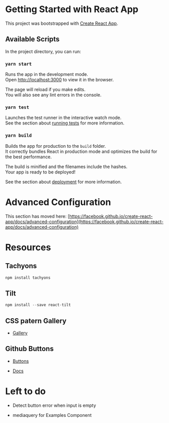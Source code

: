 # Getting Started with React App

This project was bootstrapped with [Create React App](https://github.com/facebook/create-react-app).

## Available Scripts

In the project directory, you can run:

### `yarn start`

Runs the app in the development mode.\
Open [http://localhost:3000](http://localhost:3000) to view it in the browser.

The page will reload if you make edits.\
You will also see any lint errors in the console.

### `yarn test`

Launches the test runner in the interactive watch mode.\
See the section about [running tests](https://facebook.github.io/create-react-app/docs/running-tests) for more information.

### `yarn build`

Builds the app for production to the `build` folder.\
It correctly bundles React in production mode and optimizes the build for the best performance.

The build is minified and the filenames include the hashes.\
Your app is ready to be deployed!

See the section about [deployment](https://facebook.github.io/create-react-app/docs/deployment) for more information.


# Advanced Configuration

This section has moved here: [https://facebook.github.io/create-react-app/docs/advanced-configuration](https://facebook.github.io/create-react-app/docs/advanced-configuration)



# Resources

## Tachyons

```js
npm install tachyons
```
## Tilt 

```js
npm install --save react-tilt
```
## CSS patern Gallery

- [Gallery](https://projects.verou.me/css3patterns/ )

## Github Buttons

- [Buttons](https://buttons.github.io/)

- [Docs](https://github.com/ntkme/react-github-btn)

# Left to do

-  Detect button error when input is empty

-  mediaquery for Examples Component
